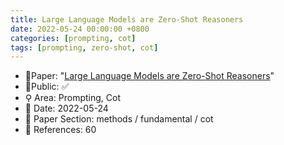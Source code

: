```yaml
---
title: Large Language Models are Zero-Shot Reasoners
date: 2022-05-24 00:00:00 +0800
categories: [prompting, cot]
tags: [prompting, zero-shot, cot]
---
```


- 📙Paper: "[Large Language Models are Zero-Shot Reasoners](https://www.semanticscholar.org/paper/Large-Language-Models-are-Zero-Shot-Reasoners-Kojima-Gu/e7ad08848d5d7c5c47673ffe0da06af443643bda)"
- 🔑Public: ✅
- ⚲ Area: Prompting, Cot
- 📅 Date: 2022-05-24
- 🔎 Paper Section: methods / fundamental / cot
- 📝 References: 60
